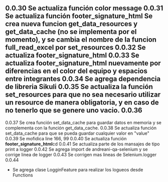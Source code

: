 0.0.30
Se actualiza función **color message**
0.0.31
Se actualiza función **footer_signature_html**
Se crea nueva funcion get_data_resources y get_data_cache (no se implementa por el momento), y se cambia el nombre de la funcion full_read_excel por set_resources
0.0.32
Se actualiza footer_signature_html
0.0.33
Se actualiza footer_signature_html nuevamente por diferencias en el color del equipo y espacios entre integrantes
0.0.34
Se agrega dependencia de libreria Sikuli
0.0.35
Se actualiza la función set_resources para que no sea necesario utilizar un resource de manera obligatoria, y en caso de no tenerlo que se genere uno vacio.
0.0.36
-
0.0.37
Se crea función set_data_cache para guardar datos en memoria y se complementa con la función get_data_cache.
0.0.38
Se actualiza función set_data_cache para que se pueda guardar cualquier valor en "value"
0.0.39
Se mofidica line 166, 99
0.0.40
Se actualiza función **footer_signature_html**cd 
0.0.41
Se actualiza parte de los mansajes de tipo print a logger
0.0.42
Se agrega import de andreani-qa-selenium y se corrige linea de logger
0.0.43
Se corrigen mas lineas de Selenium.logger
0.0.44
* Se agrega clase LogginFeature para realizar los logueos desde Functions
